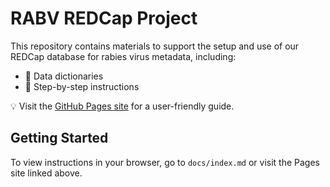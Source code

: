 # RABV REDCap Project 

This repository contains materials to support the setup and use of our REDCap database for rabies virus metadata, including:

- 📄 Data dictionaries
- 📘 Step-by-step instructions

💡 Visit the [GitHub Pages site](https://your-org.github.io/rabvREDCap-support) for a user-friendly guide.

## Getting Started

To view instructions in your browser, go to `docs/index.md` or visit the Pages site linked above.
